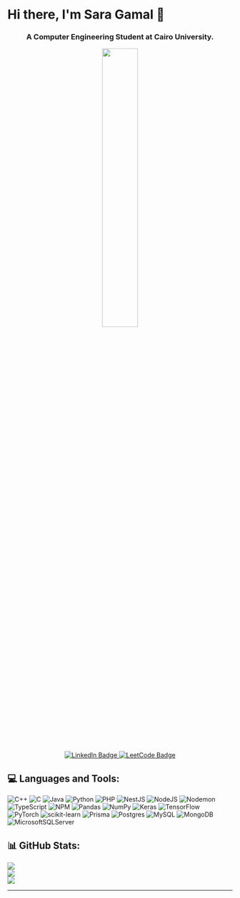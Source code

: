 # Hi there, I'm Sara Gamal 👋

<h3><p align="center"  ><b>A Computer Engineering Student at Cairo University. </b> </p></h3>

<p align="center" > <img  width= "40%" z-index="0" src="https://i.pinimg.com/originals/2e/94/62/2e9462cb6e812987c9c05491b61f887e.gif" /> </p>

<p align="center">
  <a href="https://www.linkedin.com/in/sara-gamal-48a815238/">
    <img src="https://img.shields.io/badge/LinkedIn-0077B5?style=for-the-badge&logo=linkedin&logoColor=white&logoWidth=20&color=0077B5&labelColor=0077B5&style=flat-square&borderRadius=50" alt="LinkedIn Badge" />
  </a>
  <a href="https://leetcode.com/u/sara122/">
    <img src="https://img.shields.io/badge/LeetCode-FFA116?style=for-the-badge&logo=leetcode&logoColor=white&logoWidth=20&color=FFA116&labelColor=FFA116&style=flat-square&borderRadius=50" alt="LeetCode Badge" />
  </a>
</p>

## 💻 Languages and Tools:
![C++](https://img.shields.io/badge/c++-%2300599C.svg?style=flat&logo=c%2B%2B&logoColor=white)
![C](https://img.shields.io/badge/c-%2300599C.svg?style=flat&logo=c&logoColor=white) 
![Java](https://img.shields.io/badge/java-%23ED8B00.svg?style=flat&logo=openjdk&logoColor=white)
 ![Python](https://img.shields.io/badge/python-3670A0?style=flat&logo=python&logoColor=ffdd54) 
![PHP](https://img.shields.io/badge/php-%23777BB4.svg?style=flat&logo=php&logoColor=white)
 ![NestJS](https://img.shields.io/badge/nestjs-%23E0234E.svg?style=flat&logo=nestjs&logoColor=white)
 ![NodeJS](https://img.shields.io/badge/node.js-6DA55F?style=flat&logo=node.js&logoColor=white)
 ![Nodemon](https://img.shields.io/badge/NODEMON-%23323330.svg?style=flat&logo=nodemon&logoColor=%BBDEAD)
 ![TypeScript](https://img.shields.io/badge/typescript-%23007ACC.svg?style=flat&logo=typescript&logoColor=white)
 ![NPM](https://img.shields.io/badge/NPM-%23CB3837.svg?style=flat&logo=npm&logoColor=white)
 ![Pandas](https://img.shields.io/badge/pandas-%23150458.svg?style=flat&logo=pandas&logoColor=white)
 ![NumPy](https://img.shields.io/badge/numpy-%23013243.svg?style=flat&logo=numpy&logoColor=white) 
![Keras](https://img.shields.io/badge/Keras-%23D00000.svg?style=flat&logo=Keras&logoColor=white) 
![TensorFlow](https://img.shields.io/badge/TensorFlow-%23FF6F00.svg?style=flat&logo=TensorFlow&logoColor=white) 
![PyTorch](https://img.shields.io/badge/PyTorch-%23EE4C2C.svg?style=flat&logo=PyTorch&logoColor=white) 
![scikit-learn](https://img.shields.io/badge/scikit--learn-%23F7931E.svg?style=flat&logo=scikit-learn&logoColor=white) 
![Prisma](https://img.shields.io/badge/Prisma-3982CE?style=flat&logo=Prisma&logoColor=white)
 ![Postgres](https://img.shields.io/badge/postgres-%23316192.svg?style=flat&logo=postgresql&logoColor=white)
 ![MySQL](https://img.shields.io/badge/mysql-4479A1.svg?style=flat&logo=mysql&logoColor=white)
 ![MongoDB](https://img.shields.io/badge/MongoDB-%234ea94b.svg?style=flat&logo=mongodb&logoColor=white) 
![MicrosoftSQLServer](https://img.shields.io/badge/Microsoft%20SQL%20Server-CC2927?style=flat&logo=microsoft%20sql%20server&logoColor=white)

## 📊 GitHub Stats:
![](https://github-readme-stats.vercel.app/api?username=Sara-Gamal12&hide_border=false&include_all_commits=false&count_private=true)<br/>
![](https://github-readme-streak-stats.herokuapp.com/?user=Sara-Gamal12&hide_border=false)<br/>
![](https://github-readme-stats.vercel.app/api/top-langs/?username=Sara-Gamal12&hide_border=false&include_all_commit=true&count_private=true&layout=compact)

---


